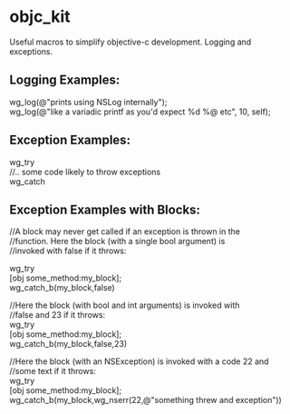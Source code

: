 # objc_kit

Useful macros to simplify objective-c development. Logging and exceptions. 

## Logging Examples:

wg_log(@"prints using NSLog internally");  
wg_log(@"like a variadic printf as you'd expect %d %@ etc", 10, self);  

## Exception Examples:

wg_try   
//.. some code likely to throw exceptions  
wg_catch  
 
## Exception Examples with Blocks: 
 
//A block may never get called if an exception is thrown in the  
//function. Here the block (with a single bool argument) is  
//invoked with false if it throws:  
 
wg_try  
[obj some_method:my_block];  
wg_catch_b(my_block,false)  
   
//Here the block (with bool and int arguments) is invoked with   
//false and 23 if it throws:    
wg_try   
[obj some_method:my_block];   
wg_catch_b(my_block,false,23)   
 
//Here the block (with an NSException) is invoked with a code 22 and   
//some text if it throws:   
wg_try   
[obj some_method:my_block];   
wg_catch_b(my_block,wg_nserr(22,@"something threw and exception"))   





